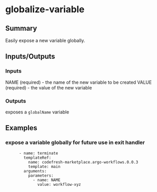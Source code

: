# globalize-variable

## Summary
Easily expose a new variable globally.

## Inputs/Outputs

### Inputs
NAME (required) - the name of the new variable to be created
VALUE (required) - the value of the new variable

### Outputs
exposes a `globalName` variable

## Examples

### expose a variable globally for future use in exit handler
```
      - name: terminate
        templateRef:
          name: codefresh-marketplace.argo-workflows.0.0.3
          template: main
        arguments:
          parameters:
            - name: NAME
              value: workflow-xyz
```
